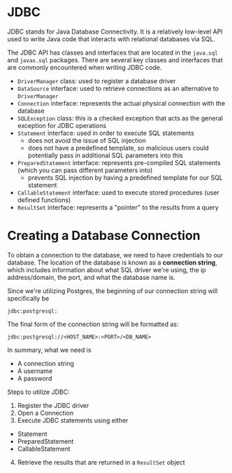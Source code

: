 # JDBC
JDBC stands for Java Database Connectivity. It is a relatively low-level API used to write Java code that interacts with relational databases via SQL.

The JDBC API has classes and interfaces that are located in the `java.sql` and `javax.sql` packages. There are several key classes and interfaces that are commonly encountered when writing JDBC code.
- `DriverManager` class: used to register a database driver
- `DataSource` interface: used to retrieve connections as an alternative to `DriverManager`
- `Connection` interface: represents the actual physical connection with the database
- `SQLException` class: this is a checked exception that acts as the general exception for JDBC operations
- `Statement` interface: used in order to execute SQL statements
    - does not avoid the issue of SQL injection
    - does not have a predefined template, so malicious users could potentially pass in additional SQL parameters into this
- `PreparedStatement` interface: represents pre-compiled SQL statements (which you can pass different parameters into)
    - prevents SQL injection by having a predefined template for our SQL statement
- `CallableStatement` interface: used to execute stored procedures (user defined functions)
- `ResultSet` interface: represents a "pointer" to the results from a query

# Creating a Database Connection
To obtain a connection to the database, we need to have credentials to our database. The location of the database is known as a **connection string**, which includes information about what SQL driver we're using, the ip address/domain, the port, and what the database name is.

Since we're utilizing Postgres, the beginning of our connection string will specifically be

`jdbc:postgresql:`

The final form of the connection string will be formatted as:

`jdbc:postgresql://<HOST_NAME>:<PORT>/<DB_NAME>`

In summary, what we need is
- A connection string
- A username
- A password

Steps to utilize JDBC:
1. Register the JDBC driver
2. Open a Connection
3. Execute JDBC statements using either
- Statement
- PreparedStatement
- CallableStatement
4. Retrieve the results that are returned in a `ResultSet` object